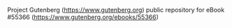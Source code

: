 Project Gutenberg (https://www.gutenberg.org) public repository for
eBook #55366 (https://www.gutenberg.org/ebooks/55366)
